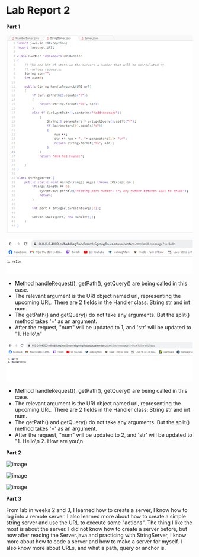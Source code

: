 # Lab Report 2

**Part 1**

![Image](code.png)

![Image](hello.png)
* Method handleRequest(), getPath(), getQuery() are being called in this case.
* The relevant argument is the URI object named url, representing the upcoming URL. There are 2 fields in the Handler class: String str and int num.
* The getPath() and getQuery() do not take any arguments. But the split() method takes '=' as an argument.  
* After the request, "num" will be updated to 1, and 'str' will be updated to "1. Hello\n"


![Image](hello+hru.png)
* Method handleRequest(), getPath(), getQuery() are being called in this case.
* The relevant argument is the URI object named url, representing the upcoming URL. There are 2 fields in the Handler class: String str and int num.
* The getPath() and getQuery() do not take any arguments. But the split() method takes '=' as an argument.  
* After the request, "num" will be updated to 2, and 'str' will be updated to "1. Hello\n
                                                                               2. How are you\n

**Part 2**

![image](https://github.com/hoangle2404/cse15l-lab-reports/assets/146885173/fdeb9aee-fda0-44aa-a46c-488de0addcaf)


![image](https://github.com/hoangle2404/cse15l-lab-reports/assets/146885173/41faa91a-410e-4416-a33d-101805d1c0bd)


![image](https://github.com/hoangle2404/cse15l-lab-reports/assets/146885173/ee550ea8-0ffc-4464-9baf-f77fc163b4da)

  

**Part 3**

From lab in weeks 2 and 3, I learned how to create a server, I know how to log into a remote server. I also learned more about how to create a simple string server and use the URL to execute   some "actions". The thing I like the most is about the server. I did not know how to create a server before, but now after reading the Server.java and practicing with StringServer, I know more about how to code a server and how to make a server for myself. I also know more about URLs, and what a path, query or anchor is.   
